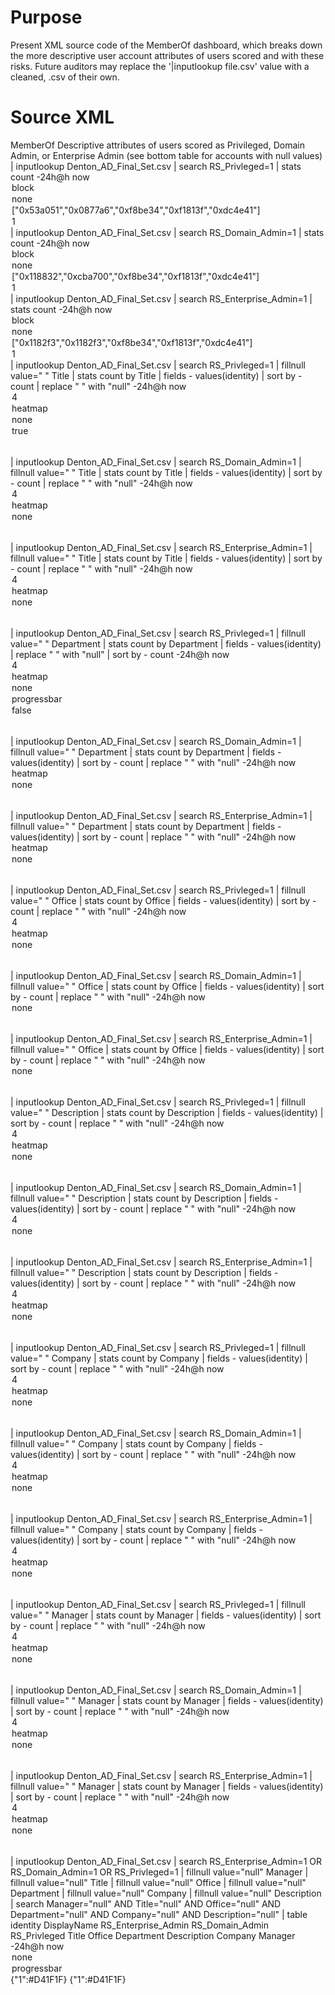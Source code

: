 # Purpose
Present XML source code of the MemberOf dashboard, which breaks down the more descriptive user account attributes of users scored and with these risks.  Future auditors may replace the '|inputlookup file.csv' value with a cleaned, .csv of their own.

# Source XML
<dashboard version="1.1" theme="dark">
  <label>MemberOf</label>
  <description>Descriptive attributes of users scored as Privileged, Domain Admin, or Enterprise Admin (see bottom table for accounts with null values)</description>
  <row>
    <panel>
      <title>Privileged</title>
      <single>
        <title>Users who are Privileged (adminCount=1)</title>
        <search>
          <query>| inputlookup Denton_AD_Final_Set.csv
| search RS_Privleged=1
| stats count</query>
          <earliest>-24h@h</earliest>
          <latest>now</latest>
        </search>
        <option name="colorMode">block</option>
        <option name="drilldown">none</option>
        <option name="rangeColors">["0x53a051","0x0877a6","0xf8be34","0xf1813f","0xdc4e41"]</option>
        <option name="useColors">1</option>
      </single>
    </panel>
    <panel>
      <title>Domain Admins</title>
      <single>
        <title>Users who are MemberOf the Domain Admins AD group</title>
        <search>
          <query>| inputlookup Denton_AD_Final_Set.csv
| search RS_Domain_Admin=1
| stats count</query>
          <earliest>-24h@h</earliest>
          <latest>now</latest>
        </search>
        <option name="colorMode">block</option>
        <option name="drilldown">none</option>
        <option name="rangeColors">["0x118832","0xcba700","0xf8be34","0xf1813f","0xdc4e41"]</option>
        <option name="useColors">1</option>
      </single>
    </panel>
    <panel>
      <title>Enterprise Admins</title>
      <single>
        <title>Users who are MemberOf the Enterprise Admins AD group</title>
        <search>
          <query>| inputlookup Denton_AD_Final_Set.csv
| search RS_Enterprise_Admin=1
| stats count</query>
          <earliest>-24h@h</earliest>
          <latest>now</latest>
        </search>
        <option name="colorMode">block</option>
        <option name="drilldown">none</option>
        <option name="rangeColors">["0x1182f3","0x1182f3","0xf8be34","0xf1813f","0xdc4e41"]</option>
        <option name="useColors">1</option>
      </single>
    </panel>
  </row>
  <row>
    <panel>
      <table>
        <title>Privleged 'Title' attribute count</title>
        <search>
          <query>| inputlookup Denton_AD_Final_Set.csv
| search RS_Privleged=1
| fillnull value=" " Title
| stats count by Title
| fields - values(identity)
| sort by - count
| replace " " with "null"</query>
          <earliest>-24h@h</earliest>
          <latest>now</latest>
        </search>
        <option name="count">4</option>
        <option name="dataOverlayMode">heatmap</option>
        <option name="drilldown">none</option>
        <option name="totalsRow">true</option>
        <format type="color" field="count">
          <colorPalette type="minMidMax" maxColor="#D41F1F" minColor="#FFFFFF"></colorPalette>
          <scale type="minMidMax"></scale>
        </format>
      </table>
    </panel>
    <panel>
      <table>
        <title>Domain Admins 'Title' attribute count</title>
        <search>
          <query>| inputlookup Denton_AD_Final_Set.csv
| search RS_Domain_Admin=1
| fillnull value=" " Title
| stats count by Title
| fields - values(identity)
| sort by - count
| replace " " with "null"</query>
          <earliest>-24h@h</earliest>
          <latest>now</latest>
        </search>
        <option name="count">4</option>
        <option name="dataOverlayMode">heatmap</option>
        <option name="drilldown">none</option>
        <format type="color" field="count">
          <colorPalette type="minMidMax" maxColor="#CBA700" minColor="#FFFFFF"></colorPalette>
          <scale type="minMidMax"></scale>
        </format>
      </table>
    </panel>
    <panel>
      <table>
        <title>Enterprise Admins 'Title' attribute count</title>
        <search>
          <query>| inputlookup Denton_AD_Final_Set.csv
| search RS_Enterprise_Admin=1
| fillnull value=" " Title
| stats count by Title
| fields - values(identity)
| sort by - count
| replace " " with "null"</query>
          <earliest>-24h@h</earliest>
          <latest>now</latest>
        </search>
        <option name="count">4</option>
        <option name="dataOverlayMode">heatmap</option>
        <option name="drilldown">none</option>
        <format type="color" field="count">
          <colorPalette type="minMidMax" maxColor="#1182F3" minColor="#FFFFFF"></colorPalette>
          <scale type="minMidMax"></scale>
        </format>
      </table>
    </panel>
  </row>
  <row>
    <panel>
      <table>
        <title>Privileged 'Department' attribute count</title>
        <search>
          <query>| inputlookup Denton_AD_Final_Set.csv
| search RS_Privleged=1
| fillnull value=" " Department
| stats count by Department
| fields - values(identity)
| replace " " with "null"
| sort by - count</query>
          <earliest>-24h@h</earliest>
          <latest>now</latest>
        </search>
        <option name="count">4</option>
        <option name="dataOverlayMode">heatmap</option>
        <option name="drilldown">none</option>
        <option name="refresh.display">progressbar</option>
        <option name="rowNumbers">false</option>
        <format type="color" field="count">
          <colorPalette type="minMidMax" maxColor="#D41F1F" minColor="#FFFFFF"></colorPalette>
          <scale type="minMidMax"></scale>
        </format>
      </table>
    </panel>
    <panel>
      <table>
        <title>Domain Admins 'Department' attribute count</title>
        <search>
          <query>| inputlookup Denton_AD_Final_Set.csv
| search RS_Domain_Admin=1
| fillnull value=" " Department
| stats count by Department
| fields - values(identity)
| sort by - count
| replace " " with "null"</query>
          <earliest>-24h@h</earliest>
          <latest>now</latest>
        </search>
        <option name="dataOverlayMode">heatmap</option>
        <option name="drilldown">none</option>
        <format type="color" field="count">
          <colorPalette type="minMidMax" maxColor="#CBA700" minColor="#FFFFFF"></colorPalette>
          <scale type="minMidMax"></scale>
        </format>
      </table>
    </panel>
    <panel>
      <table>
        <title>Enterprise Admins 'Department' attribute count</title>
        <search>
          <query>| inputlookup Denton_AD_Final_Set.csv
| search RS_Enterprise_Admin=1
| fillnull value=" " Department
| stats count by Department
| fields - values(identity)
| sort by - count
| replace " " with "null"</query>
          <earliest>-24h@h</earliest>
          <latest>now</latest>
        </search>
        <option name="dataOverlayMode">heatmap</option>
        <option name="drilldown">none</option>
        <format type="color" field="count">
          <colorPalette type="minMidMax" maxColor="#1182F3" minColor="#FFFFFF"></colorPalette>
          <scale type="minMidMax"></scale>
        </format>
      </table>
    </panel>
  </row>
  <row>
    <panel>
      <table>
        <title>Priviliged 'Office' attribute count</title>
        <search>
          <query>| inputlookup Denton_AD_Final_Set.csv
| search RS_Privleged=1
| fillnull value=" " Office
| stats count by Office
| fields - values(identity)
| sort by - count
| replace " " with "null"</query>
          <earliest>-24h@h</earliest>
          <latest>now</latest>
        </search>
        <option name="count">4</option>
        <option name="dataOverlayMode">heatmap</option>
        <option name="drilldown">none</option>
        <format type="color" field="count">
          <colorPalette type="minMidMax" maxColor="#D41F1F" midColor="#FFFFFF" minColor="#FFFFFF"></colorPalette>
          <scale type="minMidMax" midValue="30.5"></scale>
        </format>
      </table>
    </panel>
    <panel>
      <table>
        <title>Domain Admins Office</title>
        <search>
          <query>| inputlookup Denton_AD_Final_Set.csv
| search RS_Domain_Admin=1
| fillnull value=" " Office
| stats count by Office
| fields - values(identity)
| sort by - count
| replace " " with "null"</query>
          <earliest>-24h@h</earliest>
          <latest>now</latest>
        </search>
        <option name="drilldown">none</option>
        <format type="color" field="count">
          <colorPalette type="minMidMax" maxColor="#CBA700" minColor="#FFFFFF"></colorPalette>
          <scale type="minMidMax"></scale>
        </format>
      </table>
    </panel>
    <panel>
      <table>
        <title>Enterprise Admins Office</title>
        <search>
          <query>| inputlookup Denton_AD_Final_Set.csv
| search RS_Enterprise_Admin=1
| fillnull value=" " Office
| stats count by Office
| fields - values(identity)
| sort by - count
| replace " " with "null"</query>
          <earliest>-24h@h</earliest>
          <latest>now</latest>
        </search>
        <option name="drilldown">none</option>
        <format type="color" field="count">
          <colorPalette type="minMidMax" maxColor="#1182F3" minColor="#FFFFFF"></colorPalette>
          <scale type="minMidMax"></scale>
        </format>
      </table>
    </panel>
  </row>
  <row>
    <panel>
      <table>
        <title>Priviliged 'Description' attribute count</title>
        <search>
          <query>| inputlookup Denton_AD_Final_Set.csv
| search RS_Privleged=1
| fillnull value=" " Description
| stats count by Description
| fields - values(identity)
| sort by - count
| replace " " with "null"</query>
          <earliest>-24h@h</earliest>
          <latest>now</latest>
        </search>
        <option name="count">4</option>
        <option name="dataOverlayMode">heatmap</option>
        <option name="drilldown">none</option>
        <format type="color" field="count">
          <colorPalette type="minMidMax" maxColor="#D41F1F" minColor="#FFFFFF"></colorPalette>
          <scale type="minMidMax"></scale>
        </format>
      </table>
    </panel>
    <panel>
      <table>
        <title>Domain Admins 'Description' attribute count</title>
        <search>
          <query>| inputlookup Denton_AD_Final_Set.csv
| search RS_Domain_Admin=1
| fillnull value=" " Description
| stats count by Description
| fields - values(identity)
| sort by - count
| replace " " with "null"</query>
          <earliest>-24h@h</earliest>
          <latest>now</latest>
        </search>
        <option name="count">4</option>
        <option name="drilldown">none</option>
        <format type="color" field="count">
          <colorPalette type="minMidMax" maxColor="#CBA700" minColor="#FFFFFF"></colorPalette>
          <scale type="minMidMax"></scale>
        </format>
      </table>
    </panel>
    <panel>
      <table>
        <title>Enterprise Admin 'Description' attribute count</title>
        <search>
          <query>| inputlookup Denton_AD_Final_Set.csv
| search RS_Enterprise_Admin=1
| fillnull value=" " Description
| stats count by Description
| fields - values(identity)
| sort by - count
| replace " " with "null"</query>
          <earliest>-24h@h</earliest>
          <latest>now</latest>
        </search>
        <option name="count">4</option>
        <option name="dataOverlayMode">heatmap</option>
        <option name="drilldown">none</option>
        <format type="color" field="count">
          <colorPalette type="minMidMax" maxColor="#1182F3" minColor="#FFFFFF"></colorPalette>
          <scale type="minMidMax"></scale>
        </format>
      </table>
    </panel>
  </row>
  <row>
    <panel>
      <table>
        <title>Privileged 'Company' attribute count</title>
        <search>
          <query>| inputlookup Denton_AD_Final_Set.csv
| search RS_Privleged=1
| fillnull value=" " Company
| stats count by Company
| fields - values(identity)
| sort by - count
| replace " " with "null"</query>
          <earliest>-24h@h</earliest>
          <latest>now</latest>
        </search>
        <option name="count">4</option>
        <option name="dataOverlayMode">heatmap</option>
        <option name="drilldown">none</option>
        <format type="color" field="count">
          <colorPalette type="minMidMax" maxColor="#D41F1F" minColor="#FFFFFF"></colorPalette>
          <scale type="minMidMax"></scale>
        </format>
      </table>
    </panel>
    <panel>
      <table>
        <title>Domain Admins 'Company' attribute count</title>
        <search>
          <query>| inputlookup Denton_AD_Final_Set.csv
| search RS_Domain_Admin=1
| fillnull value=" " Company
| stats count by Company
| fields - values(identity)
| sort by - count
| replace " " with "null"</query>
          <earliest>-24h@h</earliest>
          <latest>now</latest>
        </search>
        <option name="count">4</option>
        <option name="dataOverlayMode">heatmap</option>
        <option name="drilldown">none</option>
        <format type="color" field="count">
          <colorPalette type="minMidMax" maxColor="#CBA700" minColor="#FFFFFF"></colorPalette>
          <scale type="minMidMax"></scale>
        </format>
      </table>
    </panel>
    <panel>
      <table>
        <title>Enterprise Admins 'Company' attribute count</title>
        <search>
          <query>| inputlookup Denton_AD_Final_Set.csv
| search RS_Enterprise_Admin=1
| fillnull value=" " Company
| stats count by Company
| fields - values(identity)
| sort by - count
| replace " " with "null"</query>
          <earliest>-24h@h</earliest>
          <latest>now</latest>
        </search>
        <option name="count">4</option>
        <option name="dataOverlayMode">heatmap</option>
        <option name="drilldown">none</option>
        <format type="color" field="count">
          <colorPalette type="minMidMax" maxColor="#1182F3" minColor="#FFFFFF"></colorPalette>
          <scale type="minMidMax"></scale>
        </format>
      </table>
    </panel>
  </row>
  <row>
    <panel>
      <table>
        <title>Privileged 'Manager' attribute count</title>
        <search>
          <query>| inputlookup Denton_AD_Final_Set.csv
| search RS_Privleged=1
| fillnull value=" " Manager
| stats count by Manager
| fields - values(identity)
| sort by - count
| replace " " with "null"</query>
          <earliest>-24h@h</earliest>
          <latest>now</latest>
        </search>
        <option name="count">4</option>
        <option name="dataOverlayMode">heatmap</option>
        <option name="drilldown">none</option>
        <format type="color" field="count">
          <colorPalette type="minMidMax" maxColor="#D41F1F" minColor="#FFFFFF"></colorPalette>
          <scale type="minMidMax"></scale>
        </format>
      </table>
    </panel>
    <panel>
      <table>
        <title>Domain Admins 'Manager' attribute count</title>
        <search>
          <query>| inputlookup Denton_AD_Final_Set.csv
| search RS_Domain_Admin=1
| fillnull value=" " Manager
| stats count by Manager
| fields - values(identity)
| sort by - count
| replace " " with "null"</query>
          <earliest>-24h@h</earliest>
          <latest>now</latest>
        </search>
        <option name="count">4</option>
        <option name="dataOverlayMode">heatmap</option>
        <option name="drilldown">none</option>
        <format type="color" field="count">
          <colorPalette type="minMidMax" maxColor="#CBA700" minColor="#FFFFFF"></colorPalette>
          <scale type="minMidMax"></scale>
        </format>
      </table>
    </panel>
    <panel>
      <table>
        <title>Enterprise 'Admins' attribute count</title>
        <search>
          <query>| inputlookup Denton_AD_Final_Set.csv
| search RS_Enterprise_Admin=1
| fillnull value=" " Manager
| stats count by Manager
| fields - values(identity)
| sort by - count
| replace " " with "null"</query>
          <earliest>-24h@h</earliest>
          <latest>now</latest>
        </search>
        <option name="count">4</option>
        <option name="dataOverlayMode">heatmap</option>
        <option name="drilldown">none</option>
        <format type="color" field="count">
          <colorPalette type="minMidMax" maxColor="#1182F3" minColor="#FFFFFF"></colorPalette>
          <scale type="minMidMax"></scale>
        </format>
      </table>
    </panel>
  </row>
  <row>
    <panel>
      <table>
        <title>identities with null details</title>
        <search>
          <query>| inputlookup Denton_AD_Final_Set.csv
| search RS_Enterprise_Admin=1 OR RS_Domain_Admin=1 OR RS_Privleged=1
| fillnull value="null" Manager
| fillnull value="null" Title
| fillnull value="null" Office
| fillnull value="null" Department
| fillnull value="null" Company
| fillnull value="null" Description
| search Manager="null" AND Title="null" AND Office="null" AND Department="null" AND Company="null" AND Description="null"
| table 
identity
DisplayName
RS_Enterprise_Admin
RS_Domain_Admin
RS_Privleged
Title
Office
Department
Description
Company
Manager</query>
          <earliest>-24h@h</earliest>
          <latest>now</latest>
        </search>
        <option name="drilldown">none</option>
        <option name="refresh.display">progressbar</option>
        <format type="color" field="RS_Privleged">
          <colorPalette type="map">{"1":#D41F1F}</colorPalette>
        </format>
        <format type="color" field="RS_Domain_Admin">
          <colorPalette type="map">{"1":#D41F1F}</colorPalette>
        </format>
      </table>
    </panel>
  </row>
</dashboard>

